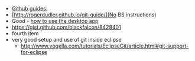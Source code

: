 * [Github guides:](https://guides.github.com/)
* [http://rogerdudler.github.io/git-guide/](No BS instructions)
* Good - [how to use the desktop app](http://docsbeta.pinegrow.com/host-html-website-github-pages-free/)
* https://gist.github.com/blackfalcon/8428401
* fourth item
* very good setup and use of git inside eclipse
	* http://www.vogella.com/tutorials/EclipseGit/article.html#git-support-for-eclipse

